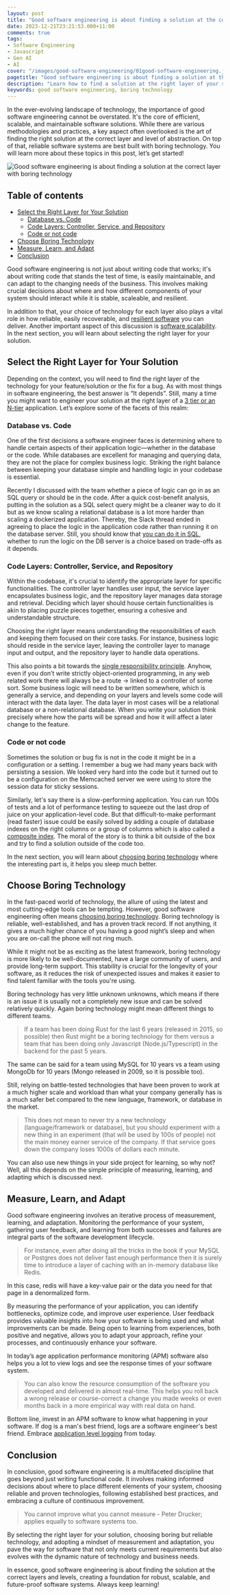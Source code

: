 ```yaml
---
layout: post
title: "Good software engineering is about finding a solution at the correct layer with boring technology"
date: 2023-12-21T23:21:53.000+11:00
comments: true
tags:
- Software Engineering
- Javascript
- Gen AI
- AI
cover: "/images/good-software-engineering/01good-software-engineering.jpg"
pagetitle: "Good software engineering is about finding a solution at the correct layer with boring technology"
description: "Learn how to find a solution at the right layer of your stack and with boring techology."
keywords: good software engineering, boring technology
---
```

In the ever-evolving landscape of technology, the importance of good software engineering cannot be overstated. It's the core of efficient, scalable, and maintainable software solutions. While there are various methodologies and practices, a key aspect often overlooked is the art of finding the right solution at the correct layer and level of abstraction. On top of that, reliable software systems are best built with boring technology. You will learn more about these topics in this post, let’s get started!


<!-- more -->

<img class="center" src="/images/good-software-engineering/01good-software-engineering.jpg" title="Good software engineering is about finding a solution at the correct layer with boring technology" alt="Good software engineering is about finding a solution at the correct layer with boring technology">

## Table of contents

* [Select the Right Layer for Your Solution](#select-the-right-layer-for-your-solution)
  * [Database vs. Code](#database-vs.-code)
  * [Code Layers: Controller, Service, and Repository](#code-layers%3A-controller%2C-service%2C-and-repository)
  * [Code or not code](#code-or-not-code)
* [Choose Boring Technology](#choose-boring-technology)
* [Measure, Learn, and Adapt](#measure-learn-and-adapt)
* [Conclusion](#conclusion)


Good software engineering is not just about writing code that works; it's about writing code that stands the test of time, is easily maintainable, and can adapt to the changing needs of the business. This involves making crucial decisions about where and how different components of your system should interact while it is stable, scaleable, and resilient.

In addition to that, your choice of technology for each layer also plays a vital role in how reliable, easily recoverable, and [resilient software](/blog/2020/12/software-resilience/) you can deliver. Another important aspect of this discussion is [software scalability](/blog/2020/12/software-scalability/). In the next section, you will learn about selecting the right layer for your solution.

## Select the Right Layer for Your Solution

Depending on the context, you will need to find the right layer of the technology for your feature/solution or the fix for a bug. As with most things in software engineering, the best answer is “It depends”. Still, many a time you might want to engineer your solution at the right layer of a [3 tier or an N-tier](https://www.ibm.com/topics/three-tier-architecture) application. Let’s explore some of the facets of this realm:

### Database vs. Code

One of the first decisions a software engineer faces is determining where to handle certain aspects of their application logic—whether in the database or the code. While databases are excellent for managing and querying data, they are not the place for complex business logic. Striking the right balance between keeping your database simple and handling logic in your codebase is essential.

Recently I discussed with the team whether a piece of logic can go in as an SQL query or should be in the code. After a quick cost-benefit analysis, putting in the solution as a SQL select query might be a cleaner way to do it but as we know scaling a relational database is a lot more harder than scaling a dockerized application. Thereby, the Slack thread ended in agreeing to place the logic in the application code rather than running it on the database server. Still, you should know that [you can do it in SQL](/blog/2018/12/you-can-do-it-in-sql/), whether to run the logic on the DB server is a choice based on trade-offs as it depends.

### Code Layers: Controller, Service, and Repository

Within the codebase, it's crucial to identify the appropriate layer for specific functionalities. The controller layer handles user input, the service layer encapsulates business logic, and the repository layer manages data storage and retrieval. Deciding which layer should house certain functionalities is akin to placing puzzle pieces together, ensuring a cohesive and understandable structure.

Choosing the right layer means understanding the responsibilities of each and keeping them focused on their core tasks. For instance, business logic should reside in the service layer, leaving the controller layer to manage input and output, and the repository layer to handle data operations.

This also points a bit towards the [single responsibility principle](https://levelup.gitconnected.com/single-responsibility-principle-a-beginners-note-cb1eaba1fecd). Anyhow, even if you don’t write strictly object-oriented programming, in any web related work there will always be a route -> linked to a controller of some sort. Some business logic will need to be written somewhere, which is generally a service, and depending on your layers and levels some code will interact with the data layer. The data layer in most cases will be a relational database or a non-relational database. When you write your solution think precisely where how the parts will be spread and how it will affect a later change to the feature. 

### Code or not code

Sometimes the solution or bug fix is not in the code it might be in a configuration or a setting. I remember a bug we had many years back with persisting a session. We looked very hard into the code but it turned out to be a configuration on the Memcached server we were using to store the session data for sticky sessions.

Similarly, let's say there is a slow-performing application. You can run 100s of tests and a lot of performance testing to squeeze out the last drop of juice on your application-level code. But that difficult-to-make performant (read faster) issue could be easily solved by adding a couple of database indexes on the right columns or a group of columns which is also called a [composite index](https://planetscale.com/learn/courses/mysql-for-developers/indexes/composite-indexes). The moral of the story is to think a bit outside of the box and try to find a solution outside of the code too.

In the next section, you will learn about [choosing boring technology](https://mcfunley.com/choose-boring-technology) where the interesting part is, it helps you sleep much better.

## Choose Boring Technology

In the fast-paced world of technology, the allure of using the latest and most cutting-edge tools can be tempting. However, good software engineering often means [choosing boring technology](https://boringtechnology.club/). Boring technology is reliable, well-established, and has a proven track record. If not anything, it gives a much higher chance of you having a good night’s sleep and when you are on-call the phone will not ring much.

While it might not be as exciting as the latest framework, boring technology is more likely to be well-documented, have a large community of users, and provide long-term support. This stability is crucial for the longevity of your software, as it reduces the risk of unexpected issues and makes it easier to find talent familiar with the tools you're using.

Boring technology has very little unknown unknowns, which means if there is an issue it is usually not a completely new issue and can be solved relatively quickly. Again boring technology might mean different things to different teams.

> If a team has been doing Rust for the last 6 years (released in 2015, so possible) then Rust might be a boring technology for them versus a team that has been doing only Javascript (Node.js/Typescript) in the backend for the past 5 years.

The same can be said for a team using MySQL for 10 years vs a team using MongoDb for 10 years (Mongo released in 2009, so it is possible too).

Still, relying on battle-tested technologies that have been proven to work at a much higher scale and workload than what your company generally has is a much safer bet compared to the new language, framework, or database in the market. 

> This does not mean to never try a new technology (language/framework or database), but you should experiment with a new thing in an experiment (that will be used by 100s of people) not the main money earner service of the company. If that service goes down the company loses 1000s of dollars each minute. 

You can also use new things in your side project for learning, so why not? Well, all this depends on the simple principle of measuring, learning, and adapting which is discussed next.

## Measure, Learn, and Adapt

Good software engineering involves an iterative process of measurement, learning, and adaptation. Monitoring the performance of your system, gathering user feedback, and learning from both successes and failures are integral parts of the software development lifecycle. 

> For instance, even after doing all the tricks in the book if your MySQL or Postgres does not deliver fast enough performance then it is surely time to introduce a layer of caching with an in-memory database like Redis.

In this case, redis will have a key-value pair or the data you need for that page in a denormalized form.

By measuring the performance of your application, you can identify bottlenecks, optimize code, and improve user experience. User feedback provides valuable insights into how your software is being used and what improvements can be made. Being open to learning from experiences, both positive and negative, allows you to adapt your approach, refine your processes, and continuously enhance your software.

In today’s age application performance monitoring (APM) software also helps you a lot to view logs and see the response times of your software system.

> You can also know the resource consumption of the software you developed and delivered in almost real-time. This helps you roll back a wrong release or course-correct a change you made weeks or even months back in a more empirical way with real data on hand.

Bottom line, invest in an APM software to know what happening in your software. If dog is a man's best friend, logs are a software engineer's best friend. Embrace [application level logging](/blog/2019/03/follow-these-logging-best-practices-to-get-the-most-out-of-application-level-logging-slides/) from today.

## Conclusion

In conclusion, good software engineering is a multifaceted discipline that goes beyond just writing functional code. It involves making informed decisions about where to place different elements of your system, choosing reliable and proven technologies, following established best practices, and embracing a culture of continuous improvement. 

> You cannot improve what you cannot measure - Peter Drucker; applies equally to software systems too.

By selecting the right layer for your solution, choosing boring but reliable technology, and adopting a mindset of measurement and adaptation, you pave the way for software that not only meets current requirements but also evolves with the dynamic nature of technology and business needs.

In essence, good software engineering is about finding the solution at the correct layers and levels, creating a foundation for robust, scalable, and future-proof software systems. Always keep learning!
